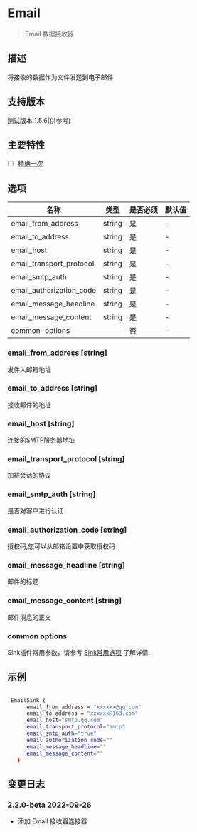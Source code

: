 # Email

> Email 数据接收器

## 描述

将接收的数据作为文件发送到电子邮件

## 支持版本

测试版本:1.5.6(供参考)

## 主要特性

- [ ] [精确一次](../../concept/connector-v2-features.md)

## 选项

|            名称            |   类型   | 是否必须 | 默认值 |
|--------------------------|--------|------|-----|
| email_from_address       | string | 是    | -   |
| email_to_address         | string | 是    | -   |
| email_host               | string | 是    | -   |
| email_transport_protocol | string | 是    | -   |
| email_smtp_auth          | string | 是    | -   |
| email_authorization_code | string | 是    | -   |
| email_message_headline   | string | 是    | -   |
| email_message_content    | string | 是    | -   |
| common-options           |        | 否    | -   |

### email_from_address [string]

发件人邮箱地址

### email_to_address [string]

接收邮件的地址

### email_host [string]

连接的SMTP服务器地址

### email_transport_protocol [string]

加载会话的协议

### email_smtp_auth [string]

是否对客户进行认证

### email_authorization_code [string]

授权码,您可以从邮箱设置中获取授权码

### email_message_headline [string]

邮件的标题

### email_message_content [string]

邮件消息的正文

### common options

Sink插件常用参数，请参考 [Sink常用选项](../sink-common-options.md) 了解详情.

## 示例

```bash

 EmailSink {
      email_from_address = "xxxxxx@qq.com"
      email_to_address = "xxxxxx@163.com"
      email_host="smtp.qq.com"
      email_transport_protocol="smtp"
      email_smtp_auth="true"
      email_authorization_code=""
      email_message_headline=""
      email_message_content=""
   }

```

## 变更日志

### 2.2.0-beta 2022-09-26

- 添加 Email 接收器连接器

